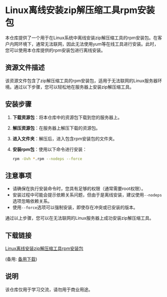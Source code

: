 # Linux离线安装zip解压缩工具rpm安装包

本仓库提供了一个用于在Linux系统中离线安装zip解压缩工具的rpm安装包。在客户内网环境下，通常无法联网，因此无法使用yum等在线工具进行安装。此时，您可以使用本仓库提供的rpm安装包进行离线安装。

## 资源文件描述

该资源文件包含了zip解压缩工具的rpm安装包，适用于无法联网的Linux服务器环境。通过以下步骤，您可以轻松地在服务器上安装zip解压缩工具。

## 安装步骤

1. **下载资源包**：将本仓库中的资源包下载到您的服务器上。

2. **解压资源包**：在服务器上解压下载的资源包。

3. **进入文件夹**：解压后，进入包含rpm安装包的文件夹。

4. **安装rpm包**：使用以下命令进行安装：
   ```bash
   rpm -Uvh *.rpm --nodeps --force
   ```

## 注意事项

- 请确保在执行安装命令时，您具有足够的权限（通常需要root权限）。
- 安装过程中可能会提示依赖关系问题，但由于是离线安装，建议使用`--nodeps`选项忽略依赖关系。
- 使用`--force`选项可以强制安装，即使存在冲突或已安装的版本。

通过以上步骤，您可以在无法联网的Linux服务器上成功安装zip解压缩工具。

## 下载链接
[Linux离线安装zip解压缩工具rpm安装包](https://pan.quark.cn/s/f981b15f3260) 

(备用: [备用下载](https://pan.baidu.com/s/1I77M_tmYhbYOwz4OM_MB9A?pwd=1234))

## 说明

该仓库仅用于学习交流，请勿用于商业用途。
